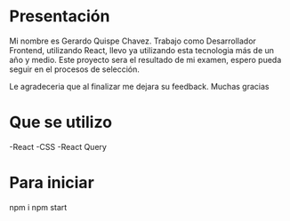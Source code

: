 # Presentación

Mi nombre es Gerardo Quispe Chavez. Trabajo como Desarrollador Frontend, utilizando React, llevo ya utilizando esta tecnologia más de un año y medio.
Este proyecto sera el resultado de mi examen, espero pueda seguir en el procesos de selección.

Le agradeceria que al finalizar me dejara su feedback. Muchas gracias

# Que se utilizo

-React
-CSS
-React Query

# Para iniciar

npm i
npm start

